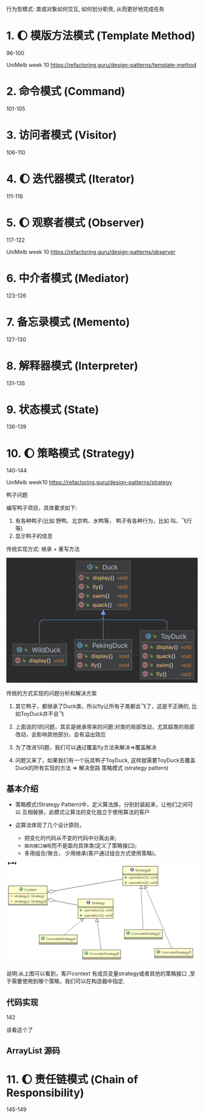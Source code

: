 行为型模式: 类或对象如何交互, 如何划分职责, 从而更好地完成任务




# 1. :moon: 模版方法模式 (Template Method)
96-100

UniMelb week 10 https://refactoring.guru/design-patterns/template-method



# 2. 命令模式 (Command)
101-105


# 3. 访问者模式 (Visitor)
106-110

# 4. :moon: 迭代器模式 (Iterator)
111-116

# 5. :moon: 观察者模式 (Observer)
117-122

UniMelb week 10 https://refactoring.guru/design-patterns/observer



# 6. 中介者模式 (Mediator)
123-126 

# 7. 备忘录模式 (Memento)
127-130

# 8. 解释器模式 (Interpreter)
131-135

# 9. 状态模式 (State)
136-139

# 10. :moon: 策略模式 (Strategy)
140-144

UniMelb week10 https://refactoring.guru/design-patterns/strategy





鸭子问题

编写鸭子项目，具体要求如下:

1) 有各种鸭子(比如 野鸭、北京鸭、水鸭等， 鸭子有各种行为，比如 叫、飞行等) 
2) 显示鸭子的信息



传统实现方式: 继承 + 重写方法

<img src="./Src_md/strategy1.png" style="zoom:50%;" />



传统的方式实现的问题分析和解决方案

1) 其它鸭子，都继承了Duck类，所以fly让所有子类都会飞了，这是不正确的, 比如ToyDuck并不会飞
2) 上面说的1的问题，其实是继承带来的问题:对类的局部改动，尤其超类的局部改动，会影响其他部分。会有溢出效应

3) 为了改进1问题，我们可以通过覆盖fly方法来解决=>覆盖解决
4) 问题又来了，如果我们有一个玩具鸭子ToyDuck, 这样就需要ToyDuck去覆盖Duck的所有实现的方法 => 解决思路 策略模式 (strategy pattern)



## 基本介绍

+ 策略模式(Strategy Pattern)中，定义算法族，分别封装起来，让他们之间可以 互相替换，此模式让算法的变化独立于使用算法的客户

+ 这算法体现了几个设计原则，
  + 把变化的代码从不变的代码中分离出来; 
  + `面向接口编程`而不是面向具体类(定义了策略接口);
  + 多用组合/聚合， 少用继承(客户通过组合方式使用策略)。



<img src="./Src_md/strategy2.png" style="zoom:50%;" />

说明:从上图可以看到，客户context 有成员变量strategy或者其他的策略接口 ,至于需要使用到哪个策略，我们可以在构造器中指定.



## 代码实现

142

该看这个了





## ArrayList 源码







# 11. :moon: 责任链模式 (Chain of Responsibility)
145-149














